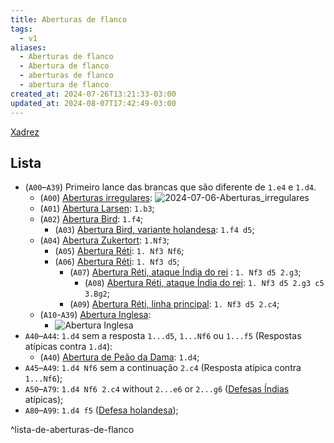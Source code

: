 ```yaml
---
title: Aberturas de flanco
tags:
  - v1
aliases:
  - Aberturas de flanco
  - Abertura de flanco
  - aberturas de flanco
  - abertura de flanco
created_at: 2024-07-26T13:21:33-03:00
updated_at: 2024-08-07T17:42:49-03:00
---
```


[Xadrez](../../../../sementes/2024/07/06/2024-07-06-Xadrez.md)
## Lista
-  (`A00`–`A39`) Primeiro lance das brancas que são diferente de `1.e4` e `1.d4`.
	-  (`A00`) [Aberturas irregulares](../../../../sementes/2024/07/06/2024-07-06-Aberturas_irregulares.md): ![2024-07-06-Aberturas_irregulares](../../../../sementes/2024/07/06/2024-07-06-Aberturas_irregulares.md#^lista-de-aberturas-irregulares)
	-  (`A01`) [Abertura Larsen](../../../../ideias/2024/07/12/Xadrez_Abertura_Larsen.md): `1.b3`;
	-  (`A02`) [Abertura Bird](26/Xadrez_Abertura_Bird.md): `1.f4`;
		-  (`A03`) [Abertura Bird, variante holandesa](26/Xadrez_Abertura_Bird.md#variante%20Holandesa): `1.f4 d5`;
	-  (`A04`) [Abertura Zukertort](../../../../ideias/2024/07/26/Xadrez_Abertura_Reti.md): `1.Nf3`;
		-  (`A05`) [Abertura Réti](../../../../ideias/2024/07/26/Xadrez_Abertura_Reti.md): `1. Nf3 Nf6`;
		-  (`A06`) [Abertura Réti](../../../../ideias/2024/07/26/Xadrez_Abertura_Reti.md): `1. Nf3 d5`;
			-  (`A07`) [Abertura Réti, ataque Índia do rei](../../../../ideias/2024/07/26/Xadrez_Abertura_Reti.md) : `1. Nf3 d5 2.g3`;
				-  (`A08`) [Abertura Réti, ataque Índia do rei](../../../../ideias/2024/07/26/Xadrez_Abertura_Reti.md): `1. Nf3 d5 2.g3 c5 3.Bg2`;
			-  (`A09`) [Abertura Réti, linha principal](../../../../ideias/2024/07/26/Xadrez_Abertura_Reti.md): `1. Nf3 d5 2.c4`;
	-  (`A10`-`A39`) [Abertura Inglesa](26/Xadrez_Abertura_Inglesa.md):
		-  ![Abertura Inglesa](26/Xadrez_Abertura_Inglesa.md#^lista-de-linhas-documentados-da-abertura-inglesa)
- `A40`–`A44`: `1.d4` sem a resposta `1...d5`, `1...Nf6` ou `1...f5` (Respostas atípicas contra `1.d4`):
	-  (`A40`) [Abertura de Peão da Dama](26/Xadrez_Abertura_de_Peao_da_Dama.md): `1.d4`;
- `A45`–`A49`: `1.d4 Nf6` sem a continuação `2.c4` (Resposta atípica contra `1...Nf6`);
- `A50`–`A79`: `1.d4 Nf6 2.c4` without `2...e6` or `2...g6` ([Defesas Índias](../../../../ideias/2024/07/07/Xadrez_Defesas_indias.md) atípicas);
- `A80`–`A99`: `1.d4 f5` ([Defesa holandesa](../../../../ideias/2024/07/12/Xadrez_Defesa_holandesa.md));

^lista-de-aberturas-de-flanco